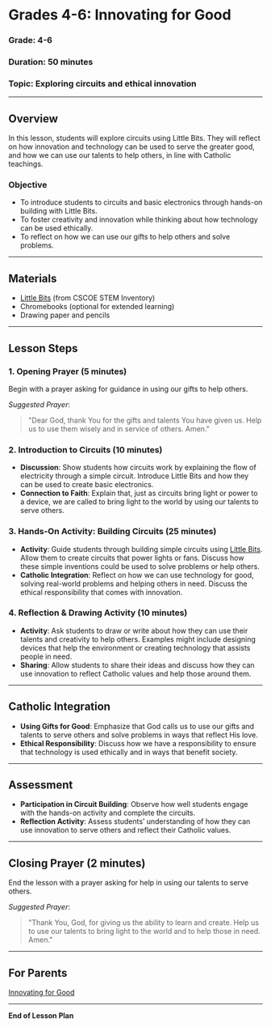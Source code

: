# Grades 4-6: Innovating for Good

### **Grade**: 4-6  
### **Duration**: 50 minutes  
### **Topic**: Exploring circuits and ethical innovation

---

## **Overview**
In this lesson, students will explore circuits using Little Bits. They will reflect on how innovation and technology can be used to serve the greater good, and how we can use our talents to help others, in line with Catholic teachings.

### **Objective**
- To introduce students to circuits and basic electronics through hands-on building with Little Bits.
- To foster creativity and innovation while thinking about how technology can be used ethically.
- To reflect on how we can use our gifts to help others and solve problems.

---

## **Materials**
- [Little Bits](https://cscoe.myturn.com/library/) (from CSCOE STEM Inventory)
- Chromebooks (optional for extended learning)
- Drawing paper and pencils

---

## **Lesson Steps**

### **1. Opening Prayer (5 minutes)**  
Begin with a prayer asking for guidance in using our gifts to help others.

_Suggested Prayer_:
> "Dear God, thank You for the gifts and talents You have given us. Help us to use them wisely and in service of others. Amen."

### **2. Introduction to Circuits (10 minutes)**  
- **Discussion**: Show students how circuits work by explaining the flow of electricity through a simple circuit. Introduce Little Bits and how they can be used to create basic electronics.
- **Connection to Faith**: Explain that, just as circuits bring light or power to a device, we are called to bring light to the world by using our talents to serve others.

### **3. Hands-On Activity: Building Circuits (25 minutes)**  
- **Activity**: Guide students through building simple circuits using [Little Bits](https://cscoe.myturn.com/library/). Allow them to create circuits that power lights or fans. Discuss how these simple inventions could be used to solve problems or help others.
- **Catholic Integration**: Reflect on how we can use technology for good, solving real-world problems and helping others in need. Discuss the ethical responsibility that comes with innovation.

### **4. Reflection & Drawing Activity (10 minutes)**  
- **Activity**: Ask students to draw or write about how they can use their talents and creativity to help others. Examples might include designing devices that help the environment or creating technology that assists people in need.
- **Sharing**: Allow students to share their ideas and discuss how they can use innovation to reflect Catholic values and help those around them.

---

## **Catholic Integration**
- **Using Gifts for Good**: Emphasize that God calls us to use our gifts and talents to serve others and solve problems in ways that reflect His love.
- **Ethical Responsibility**: Discuss how we have a responsibility to ensure that technology is used ethically and in ways that benefit society.

---

## **Assessment**
- **Participation in Circuit Building**: Observe how well students engage with the hands-on activity and complete the circuits.
- **Reflection Activity**: Assess students’ understanding of how they can use innovation to serve others and reflect their Catholic values.

---

## **Closing Prayer (2 minutes)**  
End the lesson with a prayer asking for help in using our talents to serve others.

_Suggested Prayer_:
> "Thank You, God, for giving us the ability to learn and create. Help us to use our talents to bring light to the world and to help those in need. Amen."

---

## **For Parents**  
[Innovating for Good](./Parent_Resources/Grades4-6_Innovating_for_Good.md)

---

**End of Lesson Plan**
